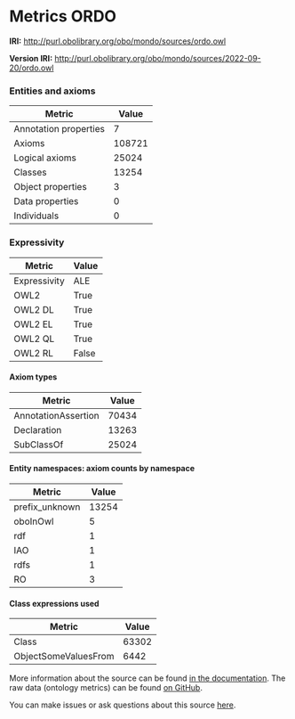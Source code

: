 # Metrics ORDO

**IRI:** http://purl.obolibrary.org/obo/mondo/sources/ordo.owl

**Version IRI:** http://purl.obolibrary.org/obo/mondo/sources/2022-09-20/ordo.owl

### Entities and axioms

| Metric | Value |
| ------ | ----- |
| Annotation properties | 7 |
| Axioms | 108721 |
| Logical axioms | 25024 |
| Classes | 13254 |
| Object properties | 3 |
| Data properties | 0 |
| Individuals | 0 |


### Expressivity

| Metric | Value |
| ------ | ----- |
| Expressivity | ALE |
| OWL2 | True |
| OWL2 DL | True |
| OWL2 EL | True |
| OWL2 QL | True |
| OWL2 RL | False |

#### Axiom types

| Metric | Value |
| ------ | ----- |
| AnnotationAssertion | 70434 |
| Declaration | 13263 |
| SubClassOf | 25024 |


#### Entity namespaces: axiom counts by namespace

| Metric | Value |
| ------ | ----- |
| prefix_unknown | 13254 |
| oboInOwl | 5 |
| rdf | 1 |
| IAO | 1 |
| rdfs | 1 |
| RO | 3 |


#### Class expressions used

| Metric | Value |
| ------ | ----- |
| Class | 63302 |
| ObjectSomeValuesFrom | 6442 |


More information about the source can be found [in the documentation](../sources.md). The raw data (ontology metrics) can be found [on GitHub](https://github.com/monarch-initiative/mondo-ingest/tree/main/src/ontology/metadata).

You can make issues or ask questions about this source [here](https://github.com/monarch-initiative/mondo-ingest/issues).


